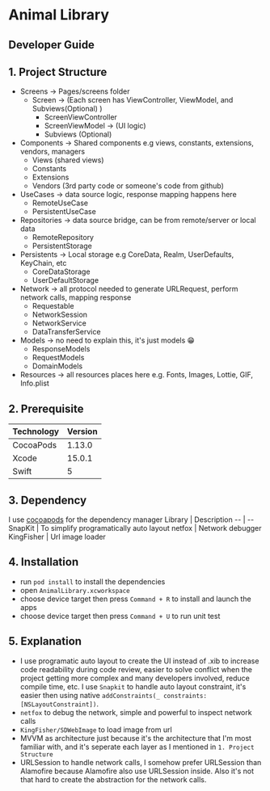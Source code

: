 # Animal Library
## Developer Guide
## 1. Project Structure
- Screens -> Pages/screens folder
    - Screen -> (Each screen has ViewController, ViewModel, and Subviews(Optional) )
        -  ScreenViewController
        -  ScreenViewModel -> (UI logic)
        -  Subviews (Optional)
- Components -> Shared components e.g views, constants, extensions, vendors, managers
    - Views (shared views)
    - Constants
    - Extensions
    - Vendors (3rd party code or someone's code from github)
- UseCases -> data source logic, response mapping happens here
    - RemoteUseCase
    - PersistentUseCase
- Repositories -> data source bridge, can be from remote/server or local data
    - RemoteRepository
    - PersistentStorage
- Persistents -> Local storage e.g CoreData, Realm, UserDefaults, KeyChain, etc
    - CoreDataStorage
    - UserDefaultStorage
- Network -> all protocol needed to generate URLRequest, perform network calls, mapping response
    - Requestable
    - NetworkSession
    - NetworkService
    - DataTransferService
- Models -> no need to explain this, it's just models 😁
    - ResponseModels
    - RequestModels
    - DomainModels
- Resources -> all resources places here e.g. Fonts, Images, Lottie, GIF, Info.plist

## 2. Prerequisite
Technology | Version
-- | --
CocoaPods | 1.13.0
Xcode | 15.0.1
Swift | 5

## 3. Dependency
I use [cocoapods](https://cocoapods.org/) for the dependency manager
Library | Description
-- | --
SnapKit | To simplify programatically auto layout
netfox | Network debugger
KingFisher | Url image loader

## 4. Installation
- run `pod install` to install the dependencies
- open `AnimalLibrary.xcworkspace`
- choose device target then press `Command + R` to install and launch the apps
- choose device target then press `Command + U` to run unit test

## 5. Explanation
- I use programatic auto layout to create the UI instead of .xib to increase code readability during code review, easier to solve conflict when the project getting more complex and many developers involved, reduce compile time, etc. I use `Snapkit` to handle auto layout constraint, it's easier then using native `addConstraints(_ constraints: [NSLayoutConstraint])`.
- `netfox` to debug the network, simple and powerful to inspect network calls
- `KingFisher/SDWebImage` to load image from url
- MVVM as architecture just because it's the architecture that I'm most familiar with, and it's seperate each layer as I mentioned in `1. Project Structure`
- URLSession to handle network calls, I somehow prefer URLSession than Alamofire because Alamofire also use URLSession inside. Also it's not that hard to create the abstraction for the network calls.
